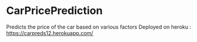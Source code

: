 # CarPricePrediction
Predicts the price of the car based on various factors
Deployed on heroku : https://carpreds12.herokuapp.com/
